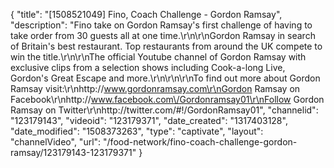 {
    "title": "[1508521049] Fino, Coach Challenge - Gordon Ramsay",
    "description": "Fino take on Gordon Ramsay's first challenge of having to take order from 30 guests all at one time.\r\n\r\nGordon Ramsay in search of Britain's best restaurant. Top restaurants from around the UK compete to win the title.\r\n\r\nThe official Youtube channel of Gordon Ramsay with exclusive clips from a selection shows including Cook-a-long Live, Gordon's Great Escape and more.\r\n\r\n\r\nTo find out more about Gordon Ramsay visit:\r\nhttp:\/\/www.gordonramsay.com\r\nGordon Ramsay on Facebook\r\nhttp:\/\/www.facebook.com\/Gordonramsay01\r\nFollow Gordon Ramsay on Twitter\r\nhttp:\/\/twitter.com\/#!\/GordonRamsay01",
    "channelid": "123179143",
    "videoid": "123179371",
    "date_created": "1317403128",
    "date_modified": "1508373263",
    "type": "captivate",
    "layout": "channelVideo",
    "url": "\/food-network\/fino-coach-challenge-gordon-ramsay\/123179143-123179371"
}